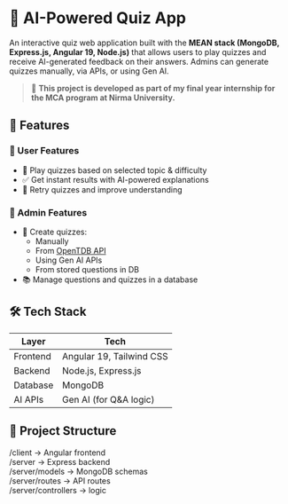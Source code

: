 # 🧠 AI-Powered Quiz App

An interactive quiz web application built with the **MEAN stack (MongoDB, Express.js, Angular 19, Node.js)** that allows users to play quizzes and receive AI-generated feedback on their answers. Admins can generate quizzes manually, via APIs, or using Gen AI.

> 📘 **This project is developed as part of my final year internship for the MCA program at Nirma University.**

## 🚀 Features

### 👤 User Features
- 🎯 Play quizzes based on selected topic & difficulty
- ✅ Get instant results with AI-powered explanations
- 🔄 Retry quizzes and improve understanding

### 🔐 Admin Features
- 📝 Create quizzes:
  - Manually
  - From [OpenTDB API](https://opentdb.com/)
  - Using Gen AI APIs
  - From stored questions in DB
- 📚 Manage questions and quizzes in a database

## 🛠️ Tech Stack

| Layer       | Tech                     |
|------------|--------------------------|
| Frontend    | Angular 19, Tailwind CSS |
| Backend     | Node.js, Express.js      |
| Database    | MongoDB                  |
| AI APIs     | Gen AI (for Q&A logic)   |

## 🧩 Project Structure
/client             → Angular frontend  
/server             → Express backend  
/server/models      → MongoDB schemas  
/server/routes      → API routes  
/server/controllers → logic  

